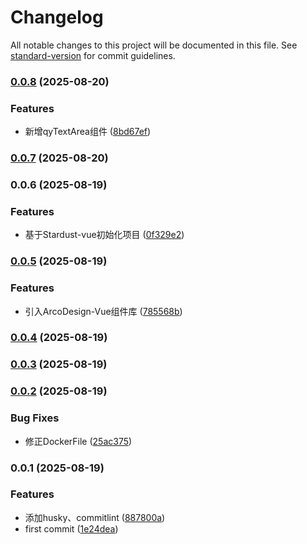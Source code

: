 # Changelog

All notable changes to this project will be documented in this file. See [standard-version](https://github.com/conventional-changelog/standard-version) for commit guidelines.

### [0.0.8](https://github.com/yxb123456cy/go-to-cloud-vue/compare/v0.0.7...v0.0.8) (2025-08-20)


### Features

* 新增qyTextArea组件 ([8bd67ef](https://github.com/yxb123456cy/go-to-cloud-vue/commit/8bd67ef551c8a14148410e25ff3d482447eecdfa))

### [0.0.7](https://github.com/yxb123456cy/go-to-cloud-vue/compare/v0.0.6...v0.0.7) (2025-08-20)

### 0.0.6 (2025-08-19)


### Features

* 基于Stardust-vue初始化项目 ([0f329e2](https://github.com/yxb123456cy/go-to-cloud-vue/commit/0f329e24f08d5ee86e953951ab968ca917d3905f))

### [0.0.5](https://github.com/yxb123456cy/stardust-vue-fronted/compare/v0.0.4...v0.0.5) (2025-08-19)


### Features

* 引入ArcoDesign-Vue组件库 ([785568b](https://github.com/yxb123456cy/stardust-vue-fronted/commit/785568bcc74383411bb4dfeccb09d995fdb3d258))

### [0.0.4](https://github.com/yxb123456cy/stardust-vue-fronted/compare/v0.0.3...v0.0.4) (2025-08-19)

### [0.0.3](https://github.com/yxb123456cy/stardust-vue-fronted/compare/v0.0.2...v0.0.3) (2025-08-19)

### [0.0.2](https://github.com/yxb123456cy/stardust-vue-fronted/compare/v0.0.1...v0.0.2) (2025-08-19)


### Bug Fixes

* 修正DockerFile ([25ac375](https://github.com/yxb123456cy/stardust-vue-fronted/commit/25ac37579b34e4c1950a195bfa6e99ffd5f574c6))

### 0.0.1 (2025-08-19)


### Features

* 添加husky、commitlint ([887800a](https://github.com/yxb123456cy/stardust-vue-fronted/commit/887800a9850f6a5411bb5dcb6ab0e636b1441ac3))
* first commit ([1e24dea](https://github.com/yxb123456cy/stardust-vue-fronted/commit/1e24deaebec04b253cdb705e61353d0e71d53b60))
